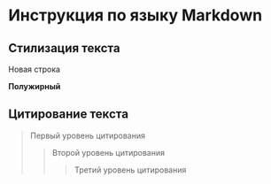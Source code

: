 # Инструкция по языку Markdown

## Стилизация текста

Новая строка

**Полужирный**

## Цитирование текста
> Первый уровень цитирования
>> Второй уровень цитирования
>>> Третий уровень цитирования